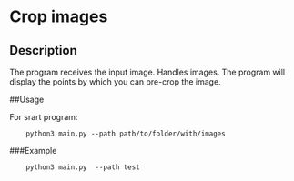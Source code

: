 # Crop images

## Description
The program receives the input image. Handles images. The program will display the points by which you can pre-crop the image.

##Usage

For srart program:
```
    python3 main.py --path path/to/folder/with/images
```    

###Example

```
    python3 main.py  --path test
```    
 
